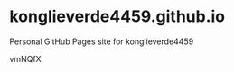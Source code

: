# konglieverde4459.github.io
Personal GitHub Pages site for konglieverde4459























vmNQfX
